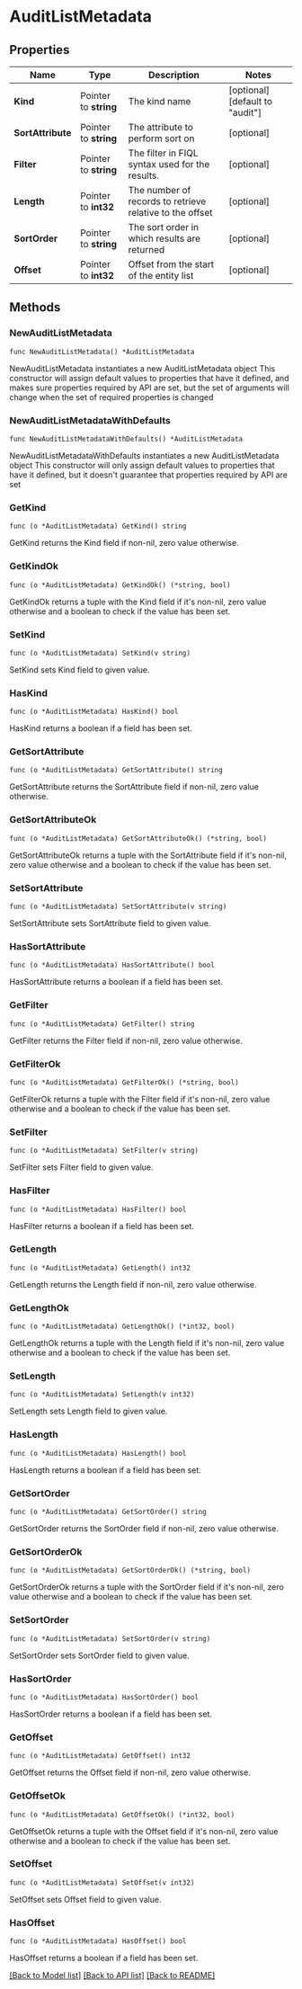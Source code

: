 # AuditListMetadata

## Properties

Name | Type | Description | Notes
------------ | ------------- | ------------- | -------------
**Kind** | Pointer to **string** | The kind name | [optional] [default to "audit"]
**SortAttribute** | Pointer to **string** | The attribute to perform sort on | [optional] 
**Filter** | Pointer to **string** | The filter in FIQL syntax used for the results. | [optional] 
**Length** | Pointer to **int32** | The number of records to retrieve relative to the offset | [optional] 
**SortOrder** | Pointer to **string** | The sort order in which results are returned | [optional] 
**Offset** | Pointer to **int32** | Offset from the start of the entity list | [optional] 

## Methods

### NewAuditListMetadata

`func NewAuditListMetadata() *AuditListMetadata`

NewAuditListMetadata instantiates a new AuditListMetadata object
This constructor will assign default values to properties that have it defined,
and makes sure properties required by API are set, but the set of arguments
will change when the set of required properties is changed

### NewAuditListMetadataWithDefaults

`func NewAuditListMetadataWithDefaults() *AuditListMetadata`

NewAuditListMetadataWithDefaults instantiates a new AuditListMetadata object
This constructor will only assign default values to properties that have it defined,
but it doesn't guarantee that properties required by API are set

### GetKind

`func (o *AuditListMetadata) GetKind() string`

GetKind returns the Kind field if non-nil, zero value otherwise.

### GetKindOk

`func (o *AuditListMetadata) GetKindOk() (*string, bool)`

GetKindOk returns a tuple with the Kind field if it's non-nil, zero value otherwise
and a boolean to check if the value has been set.

### SetKind

`func (o *AuditListMetadata) SetKind(v string)`

SetKind sets Kind field to given value.

### HasKind

`func (o *AuditListMetadata) HasKind() bool`

HasKind returns a boolean if a field has been set.

### GetSortAttribute

`func (o *AuditListMetadata) GetSortAttribute() string`

GetSortAttribute returns the SortAttribute field if non-nil, zero value otherwise.

### GetSortAttributeOk

`func (o *AuditListMetadata) GetSortAttributeOk() (*string, bool)`

GetSortAttributeOk returns a tuple with the SortAttribute field if it's non-nil, zero value otherwise
and a boolean to check if the value has been set.

### SetSortAttribute

`func (o *AuditListMetadata) SetSortAttribute(v string)`

SetSortAttribute sets SortAttribute field to given value.

### HasSortAttribute

`func (o *AuditListMetadata) HasSortAttribute() bool`

HasSortAttribute returns a boolean if a field has been set.

### GetFilter

`func (o *AuditListMetadata) GetFilter() string`

GetFilter returns the Filter field if non-nil, zero value otherwise.

### GetFilterOk

`func (o *AuditListMetadata) GetFilterOk() (*string, bool)`

GetFilterOk returns a tuple with the Filter field if it's non-nil, zero value otherwise
and a boolean to check if the value has been set.

### SetFilter

`func (o *AuditListMetadata) SetFilter(v string)`

SetFilter sets Filter field to given value.

### HasFilter

`func (o *AuditListMetadata) HasFilter() bool`

HasFilter returns a boolean if a field has been set.

### GetLength

`func (o *AuditListMetadata) GetLength() int32`

GetLength returns the Length field if non-nil, zero value otherwise.

### GetLengthOk

`func (o *AuditListMetadata) GetLengthOk() (*int32, bool)`

GetLengthOk returns a tuple with the Length field if it's non-nil, zero value otherwise
and a boolean to check if the value has been set.

### SetLength

`func (o *AuditListMetadata) SetLength(v int32)`

SetLength sets Length field to given value.

### HasLength

`func (o *AuditListMetadata) HasLength() bool`

HasLength returns a boolean if a field has been set.

### GetSortOrder

`func (o *AuditListMetadata) GetSortOrder() string`

GetSortOrder returns the SortOrder field if non-nil, zero value otherwise.

### GetSortOrderOk

`func (o *AuditListMetadata) GetSortOrderOk() (*string, bool)`

GetSortOrderOk returns a tuple with the SortOrder field if it's non-nil, zero value otherwise
and a boolean to check if the value has been set.

### SetSortOrder

`func (o *AuditListMetadata) SetSortOrder(v string)`

SetSortOrder sets SortOrder field to given value.

### HasSortOrder

`func (o *AuditListMetadata) HasSortOrder() bool`

HasSortOrder returns a boolean if a field has been set.

### GetOffset

`func (o *AuditListMetadata) GetOffset() int32`

GetOffset returns the Offset field if non-nil, zero value otherwise.

### GetOffsetOk

`func (o *AuditListMetadata) GetOffsetOk() (*int32, bool)`

GetOffsetOk returns a tuple with the Offset field if it's non-nil, zero value otherwise
and a boolean to check if the value has been set.

### SetOffset

`func (o *AuditListMetadata) SetOffset(v int32)`

SetOffset sets Offset field to given value.

### HasOffset

`func (o *AuditListMetadata) HasOffset() bool`

HasOffset returns a boolean if a field has been set.


[[Back to Model list]](../README.md#documentation-for-models) [[Back to API list]](../README.md#documentation-for-api-endpoints) [[Back to README]](../README.md)


